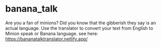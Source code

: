 # banana_talk
Are you a fan of minions? 
Did you know that the gibberish they say is an actual language. 
Use the translator to convert your text from English to Minion speak or Banana language.
see here: https://bananatalktranslator.netlify.app/
